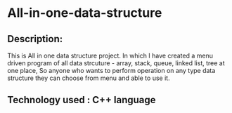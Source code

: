 # All-in-one-data-structure

## Description:
This is All in one data structure project. In which I have created a menu driven program of all data strcuture - array, stack, queue, linked list, tree at one place,
So anyone who wants to perform operation on any type data structure they can choose from menu and able to use it.
## Technology used : C++ language 
